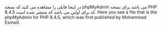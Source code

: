 در اینجا فایلی را مشاهده می کنید که نسخه phpMyAdmin می باشد برای نسخه PHP 8.4.5 که برای اولین می باشد که منتشر شده است.
Here you see a file that is the phpMyAdmin for PHP 8.4.5, which was first published by Mohammad Esmaili.
